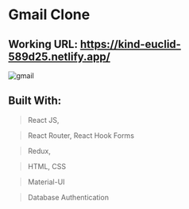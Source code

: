# Gmail Clone

## Working URL: https://kind-euclid-589d25.netlify.app/

![gmail](https://user-images.githubusercontent.com/74892817/122964538-5fed4c00-d355-11eb-8c3f-7ea9c5e3a6b4.gif)


## Built With:

> React JS,

> React Router, React Hook Forms

> Redux,

> HTML, CSS

> Material-UI

> Database Authentication
